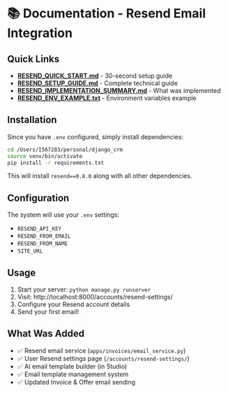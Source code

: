 # 📚 Documentation - Resend Email Integration

## Quick Links

- **[RESEND_QUICK_START.md](RESEND_QUICK_START.md)** - 30-second setup guide
- **[RESEND_SETUP_GUIDE.md](RESEND_SETUP_GUIDE.md)** - Complete technical guide  
- **[RESEND_IMPLEMENTATION_SUMMARY.md](RESEND_IMPLEMENTATION_SUMMARY.md)** - What was implemented
- **[RESEND_ENV_EXAMPLE.txt](RESEND_ENV_EXAMPLE.txt)** - Environment variables example

## Installation

Since you have `.env` configured, simply install dependencies:

```bash
cd /Users/I567283/personal/django_crm
source venv/bin/activate
pip install -r requirements.txt
```

This will install `resend==0.8.0` along with all other dependencies.

## Configuration

The system will use your `.env` settings:
- `RESEND_API_KEY`
- `RESEND_FROM_EMAIL`
- `RESEND_FROM_NAME`
- `SITE_URL`

## Usage

1. Start your server: `python manage.py runserver`
2. Visit: http://localhost:8000/accounts/resend-settings/
3. Configure your Resend account details
4. Send your first email!

## What Was Added

- ✅ Resend email service (`apps/invoices/email_service.py`)
- ✅ User Resend settings page (`/accounts/resend-settings/`)
- ✅ AI email template builder (in Studio)
- ✅ Email template management system
- ✅ Updated Invoice & Offer email sending

